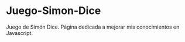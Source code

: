 # Juego-Simon-Dice

Juego de Simón Dice. Página dedicada a mejorar mis conocimientos en Javascript.
